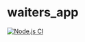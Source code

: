 # waiters_app
[![Node.js CI](https://github.com/NonkululekoNooi/waiters_app/actions/workflows/node.js.yml/badge.svg)](https://github.com/NonkululekoNooi/waiters_app/actions/workflows/node.js.yml)
